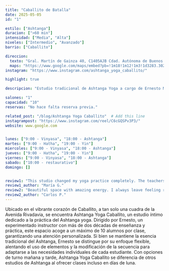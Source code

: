 ```yaml
---
title: "Caballito de Batalla"
date: 2025-05-05
id: "1"

estilo: ["Ashtanga"]
duracion: [">60 min"]
intensidad: ["Media", "Alta"]
niveles: ["Intermedio", "Avanzado"]
barrio: ["Caballito"]

direccion: 
  texto: "Gral. Martín de Gainza 40, C1405AJB Cdad. Autónoma de Buenos Aires"
  maps: "https://www.google.com/maps/embed?pb=!1m18!1m12!1m3!1d3283.3026172261593!2d-58.4454419!3d-34.6217922!2m3!1f0!2f0!3f0!3m2!1i1024!2i768!4f13.1!3m3!1m2!1s0x95bccba80002ddcd%3A0x9c373431e77ffd8d!2sAshtanga%20Yoga%20Caballito!5e0!3m2!1sen!2sar!4v1746202957648!5m2!1sen!2sar"
instagram: "https://www.instagram.com/ashtanga_yoga_caballito/"

highlight: true

descripcion: "Estudio tradicional de Ashtanga Yoga a cargo de Ernesto Muñoz y ubicado en el corazón de Caballito."

salones: "1"
capacidad: "10"
reservas: "No hace falta reserva previa."

related_post: "/blog/Ashtanga Yoga Caballito"  # Add this line
instagrampost: "https://www.instagram.com/reel/C6cGQSPv3P3/"
website: www.google.com


lunes: ["9:00 - Vinyasa", "18:00 - Ashtanga"]
martes: ["9:00 - Hatha", "19:00 - Yin"]
miercoles: ["9:00 - Vinyasa", "18:00 - Ashtanga"]
jueves: ["9:00 - Hatha", "19:00 - Yin"]
viernes: ["9:00 - Vinyasa", "18:00 - Ashtanga"]
sabado: ["10:00 - restaurativo"]
domingo: []


review1: "This studio changed my yoga practice completely. The teachers are incredibly knowledgeable."
review1_author: "María G."
review2: "Beautiful space with amazing energy. I always leave feeling refreshed."
review2_author: "Carlos P."
---
```


Ubicado en el vibrante corazón de Caballito, a tan solo una cuadra de la Avenida Rivadavia, se encuentra Ashtanga Yoga Caballito, un estudio íntimo dedicado a la práctica del Ashtanga yoga. Dirigido por Ernesto, un experimentado instructor con más de dos décadas de enseñanza y práctica, este espacio acoge a un máximo de 10 alumnos por clase, garantizando una atención personalizada. Si bien se mantiene la esencia tradicional del Ashtanga, Ernesto se distingue por su enfoque flexible, alentando el uso de elementos y la modificación de la secuencia para adaptarse a las necesidades individuales de cada estudiante. Con opciones de turno mañana y tarde, Ashtanga Yoga Caballito se diferencia de otros estudios de Ashtanga al ofrecer clases incluso en días de luna.

